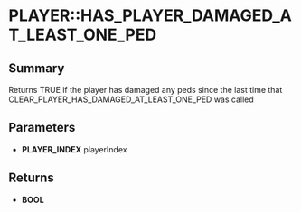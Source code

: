 # PLAYER::HAS_PLAYER_DAMAGED_AT_LEAST_ONE_PED

## Summary
Returns TRUE if the player has damaged any peds since the last time that CLEAR_PLAYER_HAS_DAMAGED_AT_LEAST_ONE_PED was called

## Parameters
* **PLAYER_INDEX** playerIndex

## Returns
* **BOOL**